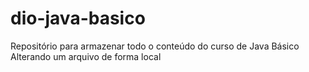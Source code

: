 # dio-java-basico
Repositório para armazenar todo o conteúdo do curso de Java Básico
Alterando um arquivo de forma local

